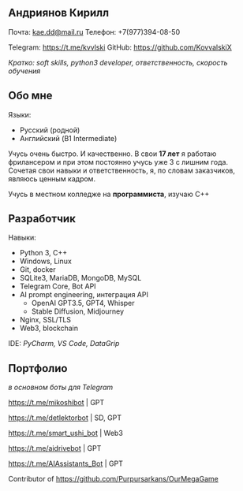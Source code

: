 
## Андриянов Кирилл

Почта: kae.dd@mail.ru
Телефон: +7(977)394-08-50

Telegram: https://t.me/kvvlski
GitHub: https://github.com/KovvalskiX

_Кратко: soft skills, python3 developer, ответственность, скорость обучения_

## Обо мне

Языки: 
- Русский (родной)
- Английский (B1 Intermediate)

Учусь очень быстро. И качественно.
В свои **17 лет** я работаю фрилансером и при этом постоянно учусь уже 3 с лишним года. Сочетая свои навыки и ответственность, я, по словам заказчиков, являюсь ценным кадром.

Учусь в местном колледже на **программиста**, изучаю C++

## Разработчик

Навыки: 
- Python 3, C++
- Windows, Linux
- Git, docker
- SQLite3, MariaDB, MongoDB, MySQL
- Telegram Core, Bot API
- AI prompt engineering, интеграция API
	- OpenAI GPT3.5, GPT4, Whisper
	- Stable Diffusion, Midjourney
- Nginx, SSL/TLS
- Web3, blockchain

IDE: _PyCharm, VS Code, DataGrip_

## Портфолио
_в основном боты для Telegram_

https://t.me/mikoshibot | GPT

https://t.me/detlektorbot | SD, GPT

https://t.me/smart_ushi_bot | Web3

https://t.me/aidrivebot | GPT

https://t.me/AIAssistants_Bot | GPT

Contributor of https://github.com/Purpursarkans/OurMegaGame
